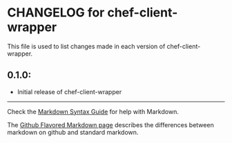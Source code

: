 # CHANGELOG for chef-client-wrapper

This file is used to list changes made in each version of chef-client-wrapper.

## 0.1.0:

* Initial release of chef-client-wrapper

- - -
Check the [Markdown Syntax Guide](http://daringfireball.net/projects/markdown/syntax) for help with Markdown.

The [Github Flavored Markdown page](http://github.github.com/github-flavored-markdown/) describes the differences between markdown on github and standard markdown.
